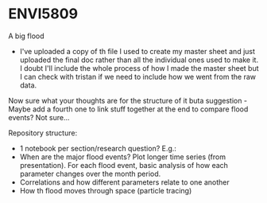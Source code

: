 # ENVI5809
A big flood

- I've uploaded a copy of th file I used to create my master sheet and just uploaded the final doc rather than all the individual ones used to make it. I doubt I'll include the whole process of how I made the master sheet but I can check with tristan if we need to include how we went from the raw data. 

Now sure what your thoughts are for the structure of it buta suggestion -Maybe add a fourth one to link stuff together at the end to compare flood events? Not sure... 

Repository structure: 
- 1 notebook per section/research question? E.g.: 
- When are the major flood events? Plot longer time series (from presentation). For each flood event, basic analysis of how each parameter changes over the month period. 
- Correlations and how different parameters relate to one another 
- How th flood moves through space (particle tracing) 
